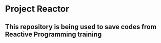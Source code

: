 # Project Reactor

## This repository is being used to save codes from Reactive Programming training